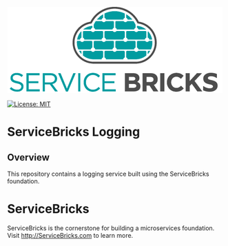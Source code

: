 ![ServiceBricks Logo](https://github.com/holomodular/ServiceBricks/blob/main/Logo.png)  

[![License: MIT](https://img.shields.io/badge/License-MIT-blue.svg)](https://opensource.org/licenses/MIT)

# ServiceBricks Logging

## Overview

This repository contains a logging service built using the ServiceBricks foundation.

# ServiceBricks

ServiceBricks is the cornerstone for building a microservices foundation.
Visit http://ServiceBricks.com to learn more.

